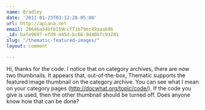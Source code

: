 ```yaml
---
name: Bradley
date: '2011-01-23T03:12:28-05:00'
url: http://apiana.net
email: 286d6a34bf8159ccf71b79ec49aaab86
_id: bafe9697-efd9-445d-bc66-9d40bfc91241
slug: "/thematic-featured-images/"
layout: comment

---
```


Hi, thanks for the code. I notice that on category archives, there are now two thumbnails. It appears that, out-of-the-box, Thematic supports the featured image thumbnail on the category archive. You can see what I mean on your category pages (http://docwhat.org/topic/code/). If the code you give is used, then the other thumbnail should be turned off. Does anyone know how that can be done?
